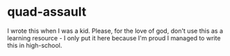 # quad-assault
I wrote this when I was a kid. Please, for the love of god, don't use this as a learning resource - I only put it here because I'm proud I managed to write this in high-school.
